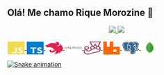 ## Olá! Me chamo Rique Morozine 👾

<div align="center">
    <a href="#">
    <img height="180em" src="https://github-readme-stats.vercel.app/api?username=riquemorozine&show_icons=true&theme=dracula&include_all_commits=true&count_private=true"/>
    <img height="180em" src="https://github-readme-stats.vercel.app/api/top-langs/?username=riquemorozine&layout=compact&langs_count=7&theme=dracula"/>
</div>

<div style="display: inline_block"><br>
  <img align="center" alt="Javascript" height="30" width="40" src="https://raw.githubusercontent.com/devicons/devicon/master/icons/javascript/javascript-plain.svg">
  <img align="center" alt="Typescript" height="30" width="40" src="https://raw.githubusercontent.com/devicons/devicon/master/icons/typescript/typescript-plain.svg">
  <img align="center" alt="NestJS" height="30" width="40" src="https://raw.githubusercontent.com/devicons/devicon/master/icons/nestjs/nestjs-original.svg">
  <img align="center" alt="NestJS" height="30" width="40" src="https://raw.githubusercontent.com/devicons/devicon/master/icons/express/express-original-wordmark.svg">
  <img align="center" alt="NestJS" height="30" width="40" src="https://raw.githubusercontent.com/devicons/devicon/master/icons/jest/jest-plain.svg">
  <img align="center" alt="NestJS" height="30" width="40" src="https://raw.githubusercontent.com/devicons/devicon/master/icons/rabbitmq/rabbitmq-original.svg">
  <img align="center" alt="NestJS" height="30" width="40" src="https://raw.githubusercontent.com/devicons/devicon/master/icons/postgresql/postgresql-original.svg">
  <img align="center" alt="NestJS" height="30" width="40" src="https://raw.githubusercontent.com/devicons/devicon/master/icons/mongodb/mongodb-original.svg">
</div>

<div>

![Snake animation](https://github.com/riquemorozine/riquemorozine/blob/output/github-contribution-grid-snake.svg)

</div>
